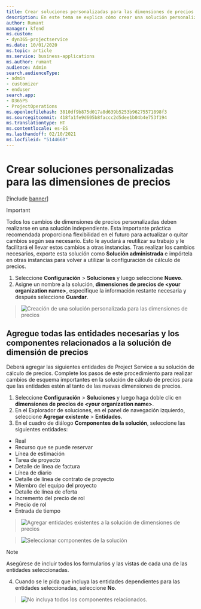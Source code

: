 ```yaml
---
title: Crear soluciones personalizadas para las dimensiones de precios
description: En este tema se explica cómo crear una solución personalizada al crear dimensiones de precios personalizadas.
author: Rumant
manager: kfend
ms.custom:
- dyn365-projectservice
ms.date: 10/01/2020
ms.topic: article
ms.service: business-applications
ms.author: rumant
audience: Admin
search.audienceType:
- admin
- customizer
- enduser
search.app:
- D365PS
- ProjectOperations
ms.openlocfilehash: 3810df9b875d017a8d639b5253b96275571898f3
ms.sourcegitcommit: 418fa1fe9d605b8faccc2d5dee1b04b4e753f194
ms.translationtype: HT
ms.contentlocale: es-ES
ms.lasthandoff: 02/10/2021
ms.locfileid: "5144660"
---
```

# <a name="create-custom-solutions-for-pricing-dimensions"></a>Crear soluciones personalizadas para las dimensiones de precios

[!include [banner](../includes/psa-now-project-operations.md)]

> [!IMPORTANT]
> Todos los cambios de dimensiones de precios personalizadas deben realizarse en una solución independiente. Esta importante práctica recomendada proporciona flexibilidad en el futuro para actualizar o quitar cambios según sea necesario. Esto le ayudará a reutilizar su trabajo y le facilitará el llevar estos cambios a otras instancias. Tras realizar los cambios necesarios, exporte esta solución como **Solución administrada** e impórtela en otras instancias para volver a utilizar la configuración de cálculo de precios.

1. Seleccione **Configuración** > **Soluciones** y luego seleccione **Nuevo**. 
2. Asigne un nombre a la solución, **dimensiones de precios de \<your organization name>**, especifique la información restante necesaria y después seleccione **Guardar**.

> ![Creación de una solución personalizada para las dimensiones de precios](media/Creation-of-custom-pricing-dimension-solution.PNG)
  
## <a name="add-all-required-entities-and-related-components-to-the-pricing-dimension-solution"></a>Agregue todas las entidades necesarias y los componentes relacionados a la solución de dimensión de precios
Deberá agregar las siguientes entidades de Project Service a su solución de cálculo de precios. Complete los pasos de este procedimiento para realizar cambios de esquema importantes en la solución de cálculo de precios para que las entidades estén al tanto de las nuevas dimensiones de precios.

1. Seleccione **Configuración** > **Soluciones** y luego haga doble clic en **dimensiones de precios de \<your organization name>**. 
2. En el Explorador de soluciones, en el panel de navegación izquierdo, seleccione **Agregar existente** > **Entidades**.
3. En el cuadro de diálogo **Componentes de la solución**, seleccione las siguientes entidades:

- Real
- Recurso que se puede reservar
- Línea de estimación
- Tarea de proyecto
- Detalle de línea de factura
- Línea de diario
- Detalle de línea de contrato de proyecto
- Miembro del equipo del proyecto
- Detalle de línea de oferta
- Incremento del precio de rol
- Precio de rol 
- Entrada de tiempo 

> ![Agregar entidades existentes a la solución de dimensiones de precios](media/Existing-entities-to-PD-solution.png)

> ![Seleccionar componentes de la solución](media/Dimension-Components.png)

> [!NOTE]
> Asegúrese de incluir todos los formularios y las vistas de cada una de las entidades seleccionadas.

4. Cuando se le pida que incluya las entidades dependientes para las entidades seleccionadas, seleccione **No**.

> ![No incluya todos los componentes relacionados.](media/Do-not-include-required.png)


